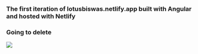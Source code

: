 
### The first iteration of lotusbiswas.netlify.app built with Angular and hosted with Netlify
### Going to delete  

<img src="https://lotusbiswas.netlify.app/assets/image/personal-web.png">

